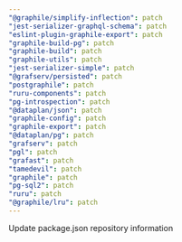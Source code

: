 ```yaml
---
"@graphile/simplify-inflection": patch
"jest-serializer-graphql-schema": patch
"eslint-plugin-graphile-export": patch
"graphile-build-pg": patch
"graphile-build": patch
"graphile-utils": patch
"jest-serializer-simple": patch
"@grafserv/persisted": patch
"postgraphile": patch
"ruru-components": patch
"pg-introspection": patch
"@dataplan/json": patch
"graphile-config": patch
"graphile-export": patch
"@dataplan/pg": patch
"grafserv": patch
"pgl": patch
"grafast": patch
"tamedevil": patch
"graphile": patch
"pg-sql2": patch
"ruru": patch
"@graphile/lru": patch
---
```


Update package.json repository information
